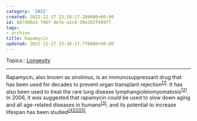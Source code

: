 ```yaml
---
category: '2022'
created: 2022-12-17 23:10:17.280000+00:00
id: 687d08a3-796f-4e7e-a1c6-39e392f499f7
tags:
- archive
title: Rapamycin
updated: 2022-12-17 23:10:17.776000+00:00
---
```

   
Topics:: [Longevity](/not_created.md)   
   
   
---   
   
Rapamycin, also known as sirolimus, is an immunosuppressant drug that has been used for decades to prevent organ transplant rejection<sup class="text-zinc-500"><a href="https://www.sciencedirect.com/topics/medicine-and-dentistry/rapamycin" target="_blank" rel="noopener noreferrer">[1]</a></sup>. It has also been used to treat the rare lung disease lymphangioleiomyomatosis<sup class="text-zinc-500"><a href="https://www.lifespan.io/topic/rapamycin" target="_blank" rel="noopener noreferrer">[2]</a></sup>. In 2006, it was suggested that rapamycin could be used to slow down aging and all age-related diseases in humans<sup class="text-zinc-500"><a href="https://www.ncbi.nlm.nih.gov/pmc/articles/PMC6814615" target="_blank" rel="noopener noreferrer">[3]</a></sup>, and its potential to increase lifespan has been studied<sup class="text-zinc-500"><a href="https://www.newscientist.com/definition/rapamycin" target="_blank" rel="noopener noreferrer">[4]</a></sup><sup class="text-zinc-500"><a href="https://www.lifespan.io/topic/rapamycin" target="_blank" rel="noopener noreferrer">[2]</a></sup><sup class="text-zinc-500"><a href="https://www.medicalnewstoday.com/articles/could-rapamycin-be-our-next-weapon-in-the-fight-for-longevity" target="_blank" rel="noopener noreferrer">[5]</a></sup>.